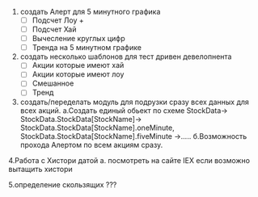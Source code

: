 1. создать Алерт для 5 минутного графика
   - [ ] Подсчет Лоу +
   - [ ] Подсчет Хай
   - [ ] Вычесление круглых цифр
   - [ ] Тренда на 5 минутном графике

2. создать несколько шаблонов для тест дривен девелопнента
   - [ ] Акции которые имеют хай
   - [ ] Акции которые имеют лоу
   - [ ] Смешанное
   - [ ] Тренд
  
3. создать/переделать модуль для подрузки сразу всех данных для всех акций.
  а.Создать единый обьект по схеме StockData-> StockData.StockData[StockName]-> StockData.StockData[StockName].oneMinute, StockData.StockData[StockName].fiveMinute ->.....
  б.Возможность прохода Алертом по всем акциям сразу.
  
4.Работа с Хистори датой
  а. посмотреть на сайте IEX если возможно вытащить хистори
  
5.определение скользящих ???
  
